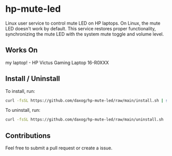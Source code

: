 # hp-mute-led
Linux user service to control mute LED on HP laptops. On Linux, the mute LED doesn't work by default. This service restores proper functionality, synchronizing the mute LED with the system mute toggle and volume level.

## Works On
my laptop! - HP Victus Gaming Laptop 16-R0XXX

## Install / Uninstall
To install, run:
```bash
curl -fsSL https://github.com/daxog/hp-mute-led/raw/main/install.sh | sh
```

To uninstall, run:
```bash
curl -fsSL https://github.com/daxog/hp-mute-led/raw/main/uninstall.sh | sh
```

## Contributions
Feel free to submit a pull request or create a issue.

